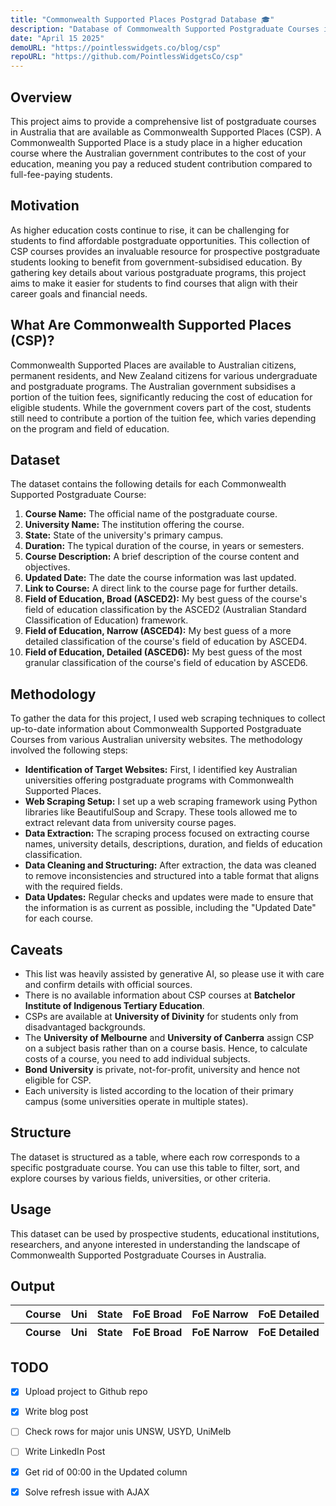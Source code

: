 ```yaml
---
title: "Commonwealth Supported Places Postgrad Database 🎓"
description: "Database of Commonwealth Supported Postgraduate Courses in Australia"
date: "April 15 2025"
demoURL: "https://pointlesswidgets.co/blog/csp"
repoURL: "https://github.com/PointlessWidgetsCo/csp"
---
```


## Overview
This project aims to provide a comprehensive list of postgraduate courses in Australia that are available as Commonwealth Supported Places (CSP). A Commonwealth Supported Place is a study place in a higher education course where the Australian government contributes to the cost of your education, meaning you pay a reduced student contribution compared to full-fee-paying students.

## Motivation
As higher education costs continue to rise, it can be challenging for students to find affordable postgraduate opportunities. This collection of CSP courses provides an invaluable resource for prospective postgraduate students looking to benefit from government-subsidised education. By gathering key details about various postgraduate programs, this project aims to make it easier for students to find courses that align with their career goals and financial needs.

## What Are Commonwealth Supported Places (CSP)?
Commonwealth Supported Places are available to Australian citizens, permanent residents, and New Zealand citizens for various undergraduate and postgraduate programs. The Australian government subsidises a portion of the tuition fees, significantly reducing the cost of education for eligible students. While the government covers part of the cost, students still need to contribute a portion of the tuition fee, which varies depending on the program and field of education.

## Dataset
The dataset contains the following details for each Commonwealth Supported Postgraduate Course:

1. **Course Name:** The official name of the postgraduate course.
1. **University Name:** The institution offering the course.
1. **State:** State of the university's primary campus.
1. **Duration:** The typical duration of the course, in years or semesters.
1. **Course Description:** A brief description of the course content and objectives.
1. **Updated Date:** The date the course information was last updated.
1. **Link to Course:** A direct link to the course page for further details.
1. **Field of Education, Broad (ASCED2):** My best guess of the course's field of education classification by the ASCED2 (Australian Standard Classification of Education) framework.
1. **Field of Education, Narrow (ASCED4):** My best guess of a more detailed classification of the course's field of education by ASCED4.
1. **Field of Education, Detailed (ASCED6):** My best guess of the most granular classification of the course's field of education by ASCED6.

## Methodology
To gather the data for this project, I used web scraping techniques to collect up-to-date information about Commonwealth Supported Postgraduate Courses from various Australian university websites. The methodology involved the following steps:

- **Identification of Target Websites:** First, I identified key Australian universities offering postgraduate programs with Commonwealth Supported Places.
- **Web Scraping Setup:** I set up a web scraping framework using Python libraries like BeautifulSoup and Scrapy. These tools allowed me to extract relevant data from university course pages.
- **Data Extraction:** The scraping process focused on extracting course names, university details, descriptions, duration, and fields of education classification.
- **Data Cleaning and Structuring:** After extraction, the data was cleaned to remove inconsistencies and structured into a table format that aligns with the required fields.
- **Data Updates:** Regular checks and updates were made to ensure that the information is as current as possible, including the "Updated Date" for each course.

## Caveats
- This list was heavily assisted by generative AI, so please use it with care and confirm details with official sources.
- There is no available information about CSP courses at **Batchelor Institute of Indigenous Tertiary Education**.
- CSPs are available at **University of Divinity** for students only from disadvantaged backgrounds.
- The **University of Melbourne** and **University of Canberra** assign CSP on a subject basis rather than on a course basis. Hence, to calculate costs of a course, you need to add individual subjects.
- **Bond University** is private, not-for-profit, university and hence not eligible for CSP.
- Each university is listed according to the location of their primary campus (some universities operate in multiple states). 

## Structure
The dataset is structured as a table, where each row corresponds to a specific postgraduate course. You can use this table to filter, sort, and explore courses by various fields, universities, or other criteria.

## Usage
This dataset can be used by prospective students, educational institutions, researchers, and anyone interested in understanding the landscape of Commonwealth Supported Postgraduate Courses in Australia.

## Output
<!-- DataTables CSS -->
<link href="https://cdn.datatables.net/v/dt/jq-3.7.0/dt-2.2.2/sp-2.3.3/sl-3.0.0/datatables.min.css" rel="stylesheet" integrity="sha384-wwmI7e7NXabxUs/dN23XQhx2K219b+uUDESZsuNNztQnOcwfr87umKlBk1j4pes5" crossorigin="anonymous1">

<!-- jQuery & DataTables JS -->
<script src="https://cdn.datatables.net/v/dt/jq-3.7.0/dt-2.2.2/sp-2.3.3/sl-3.0.0/datatables.min.js" integrity="sha384-hfAZRcvpHHQqR5wA9hrj1MgyvmBV+0wUzHE6EaeZb2rkseIYZG5E9TdxJmjk3Jux" crossorigin="anonymous1"></script>


<div class="w-screen mx-[calc(-50vw+50%)]">
    <div class="max-w-screen-lg mx-auto px-5">

<table id="cspdt" class="display" style="width:100%">
    <thead>
        <tr>
            <th></th>
            <th>Course</th>
            <th>Uni</th>
            <th>State</th>
            <th>FoE Broad</th>
            <th>FoE Narrow</th>
            <th>FoE Detailed</th>
    </thead>
    <tfoot>
        <tr>
            <th></th>
            <th>Course</th>
            <th>Uni</th>
            <th>State</th>
            <th>FoE Broad</th>
            <th>FoE Narrow</th>
            <th>FoE Detailed</th>
    </tfoot>
</table>

</div>
</div>

<script>
function format(d) {
    return (
        '<dl>' +
        '<dd>Duration: ' + d.Duration + '</dd>' + 
        '<dd>Location: ' + d.Location + '</dd>' + 
        '<dd>Description: ' + d.Description + '</dd>' +
        '<dd>Updated: ' + d.Updated + '</dd>' +
        '<dd><a href=' + d.URL + ' target="_blank">🔗 Link</a></dd>' +
        '</dl>' 
    );
}


let table = new DataTable('#cspdt', {
    ajax: '/data/csp.json',
    columns: [
        {
            className: 'dt-control',
            orderable: false,
            data: null,
            defaultContent: ''
        },
        { data: 'Course' },
        { data: 'Uni' },
        { data: 'State' },
        { data: 'FoE_asced2' },
        { data: 'FoE_asced4' },
        { data: 'FoE_asced6' }
    ],

    order: [[1, 'asc']],
    
    layout: {
        top1: {
            searchPanes: {
                cascadePanes: true,
                order: ['State', 'Uni', 'FoE Broad', 'FoE Narrow', 'FoE Detailed'],
                orderable: false,
                collapse: false
            }
        }
    },

    stateSave: true
});


table.on('click', 'td.dt-control', function (e) {
    let tr = e.target.closest('tr');
    let row = table.row(tr);

    if (row.child.isShown()) {
        row.child.hide();
    } else {
        row.child(format(row.data())).show();
    }
});

</script>

<!-- AJAX requires reload for unknown reasons 
<script>
  (function () {
    const url = new URL(window.location.href);

    // If no flag in the URL, add it and reload
    if (!url.searchParams.has('refreshedOnce')) {
      url.searchParams.set('refreshedOnce', 'true');
      window.location.replace(url.href);
    }
    // If flag exists, do nothing (let the page load normally)
  })();
</script>
-->

## TODO
- [x] Upload project to Github repo
- [x] Write blog post
- [ ] Check rows for major unis UNSW, USYD, UniMelb
- [ ] Write LinkedIn Post
- [x] Get rid of 00:00 in the Updated column
- [x] Solve refresh issue with AJAX

